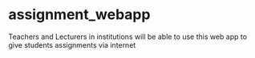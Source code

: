 # assignment_webapp
Teachers and Lecturers in institutions will be able  to use this web app to give students assignments via internet
